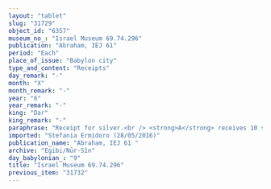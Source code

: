 ```yaml
---
layout: "tablet"
slug: "31729"
object_id: "6357"
museum_no_: "Israel Museum 69.74.296"
publication: "Abraham, IEJ 61"
period: "Each"
place_of_issue: "Babylon city"
type_and_content: "Receipts"
day_remark: "-"
month: "X"
month_remark: "-"
year: "6"
year_remark: "-"
king: "Dar"
king_remark: "-"
paraphrase: "Receipt for silver.<br /> <strong>A</strong> receives 10 shekels of silver from <strong>fB1</strong>, which were due to him from her and her husband (<strong>B2</strong>). The parties to the contract have taken one copy of the document each. Names of 3 witnesses and the scribe.<br /> &nbsp;<br /> <strong>A </strong>= Marduk-nāṣir-apli/Itti-Marduk-balāṭu//Egibi; f<strong>B1</strong> = fNuptāya/Haddāya; <strong>B2</strong> = Bēl-iddin/Niqūdu// &Scaron;ang&ucirc;-Gula<br /> Scribe: Guzanu/Nab&ucirc;-balāssu-iqbi/&Scaron;ang&ucirc;-&Scaron;ama&scaron;"
imported: "Stefania Ermidoro (28/05/2016)"
publication_name: "Abraham, IEJ 61 "
archive: "Egibi/Nūr-Sîn"
day_babylonian_: "9"
title: "Israel Museum 69.74.296"
previous_item: "31732"
---
```

